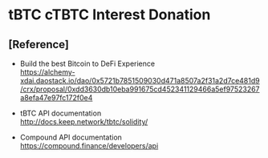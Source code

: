 # tBTC cTBTC Interest Donation
## [Reference]
- Build the best Bitcoin to DeFi Experience  
https://alchemy-xdai.daostack.io/dao/0x5721b7851509030d471a8507a2f31a2d7ce481d9/crx/proposal/0xdd3630db10eba991675cd452341129466a5ef97523267a8efa47e97fc172f0e4  

- tBTC API documentation  
http://docs.keep.network/tbtc/solidity/  

- Compound API documentation  
https://compound.finance/developers/api  
